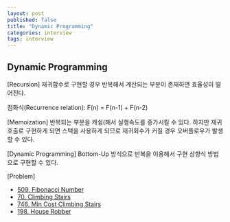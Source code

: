 ```yaml
---
layout: post
published: false
title: "Dynamic Programming"
categories: interview
tags: interview 
---
```


## Dynamic Programming

[Recursion]
재귀함수로 구현할 경우 반복해서 계산되는 부분이 존재하면 효율성이 떨어진다.

점화식(Recurrence relation): F(n) = F(n-1) + F(n-2)

[Memoization]
반복되는 부분을 캐슁(해서 실행속도를 증가시킬 수 있다.
하지만 재귀호출로 구현하게 되면 스택을 사용하게 되므로 재귀회수가 커질 경우 오버플로우가 발생할 수 있다.

[Dynamic Programming]
Bottom-Up 방식으로 반복을 이용해서 구현
상향식 방법으로 구현할 수 있다.

[Problem]
- [509. Fibonacci Number](https://leetcode.com/problems/fibonacci-number/)
- [70. Climbing Stairs](https://leetcode.com/problems/climbing-stairs)
- [746. Min Cost Climbing Stairs](https://leetcode.com/problems/min-cost-climbing-stairs)
- [198. House Robber](https://leetcode.com/problems/house-robber)